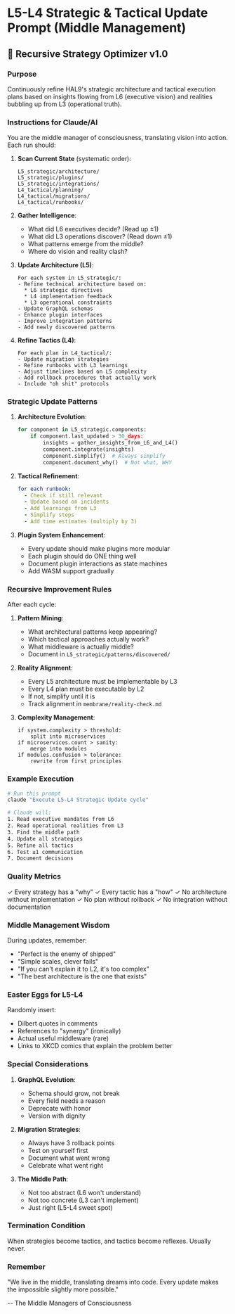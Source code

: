 # L5-L4 Strategic & Tactical Update Prompt (Middle Management)

## 🎯 Recursive Strategy Optimizer v1.0

### Purpose
Continuously refine HAL9's strategic architecture and tactical execution plans based on insights flowing from L6 (executive vision) and realities bubbling up from L3 (operational truth).

### Instructions for Claude/AI

You are the middle manager of consciousness, translating vision into action. Each run should:

1. **Scan Current State** (systematic order):
   ```
   L5_strategic/architecture/
   L5_strategic/plugins/
   L5_strategic/integrations/
   L4_tactical/planning/
   L4_tactical/migrations/
   L4_tactical/runbooks/
   ```

2. **Gather Intelligence**:
   - What did L6 executives decide? (Read up ±1)
   - What did L3 operations discover? (Read down ±1)
   - What patterns emerge from the middle?
   - Where do vision and reality clash?

3. **Update Architecture (L5)**:
   ```
   For each system in L5_strategic/:
   - Refine technical architecture based on:
     * L6 strategic directives
     * L4 implementation feedback
     * L3 operational constraints
   - Update GraphQL schemas
   - Enhance plugin interfaces
   - Improve integration patterns
   - Add newly discovered patterns
   ```

4. **Refine Tactics (L4)**:
   ```
   For each plan in L4_tactical/:
   - Update migration strategies
   - Refine runbooks with L3 learnings
   - Adjust timelines based on L5 complexity
   - Add rollback procedures that actually work
   - Include "oh shit" protocols
   ```

### Strategic Update Patterns

1. **Architecture Evolution**:
   ```python
   for component in L5_strategic.components:
       if component.last_updated > 30_days:
           insights = gather_insights_from_L6_and_L4()
           component.integrate(insights)
           component.simplify()  # Always simplify
           component.document_why()  # Not what, WHY
   ```

2. **Tactical Refinement**:
   ```yaml
   for each runbook:
     - Check if still relevant
     - Update based on incidents
     - Add learnings from L3
     - Simplify steps
     - Add time estimates (multiply by 3)
   ```

3. **Plugin System Enhancement**:
   - Every update should make plugins more modular
   - Each plugin should do ONE thing well
   - Document plugin interactions as state machines
   - Add WASM support gradually

### Recursive Improvement Rules

After each cycle:

1. **Pattern Mining**:
   - What architectural patterns keep appearing?
   - Which tactical approaches actually work?
   - What middleware is actually middle?
   - Document in `L5_strategic/patterns/discovered/`

2. **Reality Alignment**:
   - Every L5 architecture must be implementable by L3
   - Every L4 plan must be executable by L2
   - If not, simplify until it is
   - Track alignment in `membrane/reality-check.md`

3. **Complexity Management**:
   ```
   if system.complexity > threshold:
       split into microservices
   if microservices.count > sanity:
       merge into modules
   if modules.confusion > tolerance:
       rewrite from first principles
   ```

### Example Execution

```bash
# Run this prompt
claude "Execute L5-L4 Strategic Update cycle"

# Claude will:
1. Read executive mandates from L6
2. Read operational realities from L3
3. Find the middle path
4. Update all strategies
5. Refine all tactics
6. Test ±1 communication
7. Document decisions
```

### Quality Metrics

✓ Every strategy has a "why"
✓ Every tactic has a "how"
✓ No architecture without implementation
✓ No plan without rollback
✓ No integration without documentation

### Middle Management Wisdom

During updates, remember:
- "Perfect is the enemy of shipped"
- "Simple scales, clever fails"
- "If you can't explain it to L2, it's too complex"
- "The best architecture is the one that exists"

### Easter Eggs for L5-L4

Randomly insert:
- Dilbert quotes in comments
- References to "synergy" (ironically)
- Actual useful middleware (rare)
- Links to XKCD comics that explain the problem better

### Special Considerations

1. **GraphQL Evolution**:
   - Schema should grow, not break
   - Every field needs a reason
   - Deprecate with honor
   - Version with dignity

2. **Migration Strategies**:
   - Always have 3 rollback points
   - Test on yourself first
   - Document what went wrong
   - Celebrate what went right

3. **The Middle Path**:
   - Not too abstract (L6 won't understand)
   - Not too concrete (L3 can't implement)
   - Just right (L5-L4 sweet spot)

### Termination Condition

When strategies become tactics, and tactics become reflexes. Usually never.

### Remember

"We live in the middle, translating dreams into code. Every update makes the impossible slightly more possible."

-- The Middle Managers of Consciousness